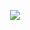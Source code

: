 <p align="center">
  <img src="https://github.com/fenics1/AnomalyDetect/blob/master/git_statics/burst_factor.png">
</p>
